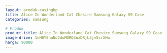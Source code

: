 ```yaml
---
layout: produk-casinghp
title: Alice In Wonderland Cat Chesire Samsung Galaxy S9 Case
categories: samsung

# Produk
product-title: Alice In Wonderland Cat Chesire Samsung Galaxy S9 Case
image-drive: 1uH0YShuNo2duMORQ3nzDRjL3jvScrXHw
harga: 90000
---
```

